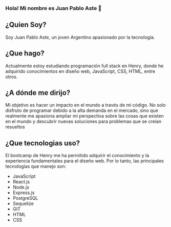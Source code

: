 ### Hola! Mi nombre es Juan Pablo Aste 👋

## ¿Quien Soy?
Soy Juan Pablo Aste, un joven Argentino apasionado por la tecnología.

## ¿Que hago?
Actualmente estoy estudiando programación full stack en Henry, donde he adquirido conocimientos en diseño web, JavaScript, CSS, HTML,
entre otros.

## ¿A dónde me dirijo?
Mi objetivo es hacer un impacto en el mundo a través de mi código. No solo disfruto de programar debido a la alta demanda en el mercado, sino que realmente me apasiona ampliar mi perspectiva sobre las cosas que existen en el mundo y descubrir nuevas soluciones para problemas que se creían resueltos

## ¿Que tecnologias uso?
El bootcamp de Henry me ha permitido adquirir el conocimiento y la experiencia fundamentales para el diseño web. Por lo tanto, las principales tecnologías que manejo son: 

- JavaScript
- React.js
- Node.js
- Express.js
- PostgreSQL
- Sequelize
- GIT
- HTML
- CSS

<!--
**JuanAste/JuanAste** is a ✨ _special_ ✨ repository because its `README.md` (this file) appears on your GitHub profile.

Here are some ideas to get you started:

- 🔭 I’m currently working on ...
- 🌱 I’m currently learning ...
- 👯 I’m looking to collaborate on ...
- 🤔 I’m looking for help with ...
- 💬 Ask me about ...
- 📫 How to reach me: ...
- 😄 Pronouns: ...
- ⚡ Fun fact: ...
-->
